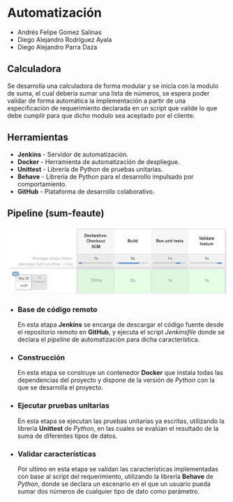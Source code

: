 # Automatización

* Andrés Felipe Gomez Salinas
* Diego Alejandro Rodríguez Ayala
* Diego Alejandro Parra Daza

## Calculadora

Se desarrolla una calculadora de forma modular y se inicia con la modulo de suma, el cual debería sumar una lista de números, se espera poder validar de forma automática la implementación a partir de una especificación de requerimiento declarada en un script que valide lo que debe cumplir para que dicho modulo sea aceptado por el cliente.

## Herramientas

* **Jenkins** - Servidor de automatización.
* **Docker** - Herramienta de automatización de despliegue.
* **Unittest** - Librería de Python de pruebas unitarias.
* **Behave** - Librería de Python para el desarrollo impulsado por comportamiento.
* **GitHub** - Plataforma de desarrollo colaborativo.

## Pipeline (sum-feaute)

![pipeline](pipeline.png)

* ### Base de código remoto

  En esta etapa **Jenkins** se encarga de descargar el código fuente desde el repositorio remoto en **GitHub**, y ejecuta el script *Jenkinsfile* donde se declara el *pipeline* de automatización para dicha característica.

* ### Construcción

  En esta etapa se construye un contenedor **Docker** que instala todas las dependencias del proyecto y dispone de la versión de *Python* con la que se desarrolla el proyecto.

* ### Ejecutar pruebas unitarias

  En esta etapa se ejecutan las pruebas unitarias ya escritas, utilizando la librería **Unittest** de *Python*, en las cuales se evalúan el resultado de la suma de diferentes tipos de datos.

* ### Validar características

  Por ultimo en esta etapa se validan las características implementadas con base al script del requerimiento, utilizando la librería **Behave** de *Python*, donde se declara un escenario en el que un usuario pueda sumar dos números de cualquier tipo de dato como parámetro.
